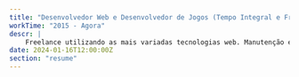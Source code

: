 ```yaml
---
title: "Desenvolvedor Web e Desenvolvedor de Jogos (Tempo Integral e Freelance)"
workTime: "2015 - Agora"
descr: |
    Freelance utilizando as mais variadas tecnologias web. Manutenção em sistemas web e sistemas de servidores privados de jogos multiplayer online. Desenvolvimento de sistemas web e jogos no geral.
date: 2024-01-16T12:00:00Z
section: "resume"
---
```

